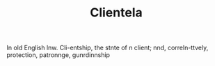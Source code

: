 ---
title: Clientela
letter: C
permalink: "/definitions/bld-clientela.html"
body: In old English lnw. Cli-entship, the stnte of n client; nnd, correln-ttvely,
  protection, patronnge, gunrdinnship
published_at: '2018-07-07'
source: Black's Law Dictionary 2nd Ed (1910)
layout: post
---